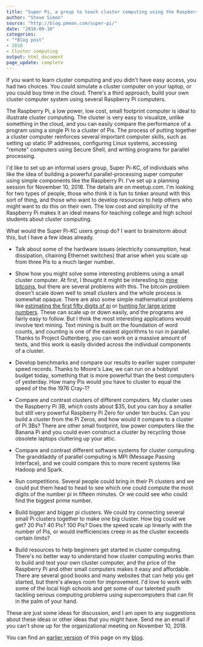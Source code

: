 ```yaml
---
title: "Super Pi, a group to teach cluster computing using the Raspberry Pi"
author: "Steve Simon"
source: "http://blog.pmean.com/super-pi/"
date: "2018-09-10"
categories:
- "*Blog post"
- 2018
- Cluster computing
output: html_document
page_update: complete
---
```


If you want to learn cluster computing and you didn't have easy access, you had two choices. You could simulate a cluster computer on your laptop, or you could buy time in the cloud. There's a third approach, build your own cluster computer system using several Raspberry Pi computers.

<!---More--->

The Raspberry Pi, a low power, low cost, small footprint computer is ideal to illustrate cluster computing. The cluster is very easy to visualize, unlike something in the cloud, and you can easily compare the performance of a program using a single Pi to a cluster of Pis. The process of putting together a cluster computer reinforces several important computer skills, such as setting up static IP addresses, configuring Linux systems, accessing "remote" computers using Secure Shell, and writing programs for parallel processing.

I'd like to set up an informal users group, Super Pi-KC, of individuals who like the idea of building a powerful parallel-processing super computer using simple components like the Raspberry Pi. I've set up a planning session for November 10, 2018. The details are on meetup.com. I'm looking for two types of people, those who think it is fun to tinker around with this sort of thing, and those who want to develop resources to help others who might want to do this on their own. The low cost and simplicity of the Raspberry Pi makes it an ideal means for teaching college and high school students about cluster computing.

What would the Super Pi-KC users group do? I want to brainstorm about this, but I have a few ideas already.

-   Talk about some of the hardware issues (electricity consumption, heat dissipation, chaining Ethernet switches) that arise when you scale up from three Pis to a much larger number.

-   Show how you might solve some interesting problems using a small cluster computer. At first, I thought it might be interesting to [mine bitcoins][bit1], but there are several problems with this. The bitcoin problem doesn't scale down well to small clusters and the whole process is somewhat opaque. There are also some simple mathematical problems like [estimating the first fifty digits of pi][dig1] or [hunting for large prime numbers][pri1]. These can scale up or down easily, and the programs are fairly easy to follow. But I think the most interesting applications would involve text mining. Text mining is built on the foundation of word counts, and counting is one of the easiest algorithms to run in parallel. Thanks to Project Guttenberg, you can work on a massive amount of texts, and this work is easily divided across the individual components of a cluster.

-   Develop benchmarks and compare our results to earlier super computer speed records. Thanks to Moore's Law, we can run on a hobbyist budget today, something that is more powerful than the best computers of yesterday. How many Pis would you have to cluster to equal the speed of the the 1976 Cray-1?

-   Compare and contrast clusters of different computers. My cluster uses the Raspberry Pi 3B, which costs about \$35, but you can buy a smaller but still very powerful Raspberry Pi Zero for under ten bucks. Can you build a cluster from the Pi Zeros, and how would it compare to a cluster of Pi 3Bs? There are other small footprint, low power computers like the Banana Pi and you could even construct a cluster by recycling those obsolete laptops cluttering up your attic.

-   Compare and contrast different software systems for cluster computing. The granddaddy of parallel computing is MPI (Message Passing Interface), and we could compare this to more recent systems like Hadoop and Spark.

-   Run competitions. Several people could bring in their Pi clusters and we could put them head to head to see which one could compute the most digits of the number pi in fifteen minutes. Or we could see who could find the biggest prime number.

-   Build bigger and bigger pi clusters. We could try connecting several small Pi clusters together to make one big cluster. How big could we get? 20 Pis? 40 Pis? 100 Pis? Does the speed scale up linearly with the number of Pis, or would inefficiencies creep in as the cluster exceeds certain limits?

-   Build resources to help beginners get started in cluster computing. There's no better way to understand how cluster computing works than to build and test your own cluster computer, and the price of the Raspberry Pi and other small computers makes it easy and affordable. There are several good books and many websites that can help you get started, but there's always room for improvement. I'd love to work with some of the local high schools and get some of our talented youth tackling serious computing problems using supercomputers that can fit in the palm of your hand.

These are just some ideas for discussion, and I am open to any suggestions about these ideas or other ideas that you might have. Send me an email if you can't show up for the organizational meeting on November 10, 2018.

You can find an [earlier version][sim1] of this page on my [blog][sim2].

[sim1]: http://blog.pmean.com/super-pi/
[sim2]: http://blog.pmean.com

[bit1]: https://www.digitaltrends.com/computing/how-to-mine-bitcoin/
[dig1]: https://en.wikipedia.org/wiki/Approximations_of_p
[pri1]: https://arxiv.org/abs/1709.09963